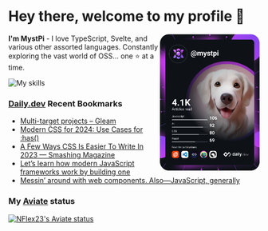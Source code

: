 # Hey there, welcome to my profile 👋

<a href="https://app.daily.dev/MystPi"><img src="https://github.com/MystPi/MystPi/blob/main/devcard.svg" width="200" alt="MystPi's Dev Card" align="right"/></a>

**I'm MystPi** - I love TypeScript, Svelte, and various other assorted languages. Constantly exploring the vast world of OSS... one ⭐ at a time.

![My skills](https://skillicons.dev/icons?i=svelte,ts,js,html,css,raspberrypi,tailwind)

### [Daily.dev](https://daily.dev) Recent Bookmarks
<!-- daily.dev BOOKMARKS:START -->
- [Multi-target projects – Gleam](https://app.daily.dev/posts/B78qdkYzm?utm_source=rss&utm_medium=bookmarks&utm_campaign=Itr6mLfRdMms0HCyePtl9)
- [Modern CSS for 2024: Use Cases for :has&lpar;&rpar;](https://app.daily.dev/posts/QoVYhJM36?utm_source=rss&utm_medium=bookmarks&utm_campaign=Itr6mLfRdMms0HCyePtl9)
- [A Few Ways CSS Is Easier To Write In 2023 — Smashing Magazine](https://app.daily.dev/posts/0iV0RqOvo?utm_source=rss&utm_medium=bookmarks&utm_campaign=Itr6mLfRdMms0HCyePtl9)
- [Let’s learn how modern JavaScript frameworks work by building one](https://app.daily.dev/posts/2QXTW6ZNu?utm_source=rss&utm_medium=bookmarks&utm_campaign=Itr6mLfRdMms0HCyePtl9)
- [Messin’ around with web components. Also—JavaScript, generally](https://app.daily.dev/posts/yQoFEOrE5?utm_source=rss&utm_medium=bookmarks&utm_campaign=Itr6mLfRdMms0HCyePtl9)
<!-- daily.dev BOOKMARKS:END -->

### My [Aviate](https://aviate.scratchers.tech) status

<a href="https://aviate.scratchers.tech/api/NFlex23">
  <img
    src="https://aviate.scratchers.tech/api/image/NFlex23?width=500&height=90&dark=true"
    alt="NFlex23's Aviate status"
    style="height: 90px"
  />
</a>
